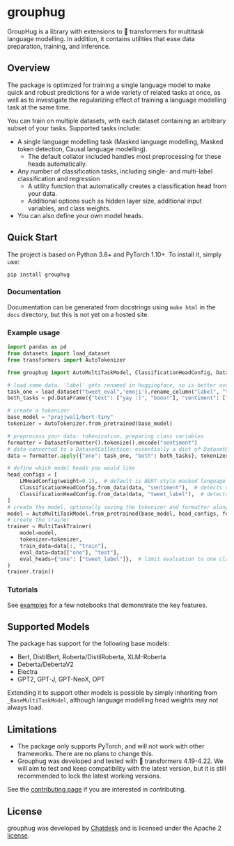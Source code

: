 
# grouphug

GroupHug is a library with extensions to 🤗 transformers for multitask language modelling.
In addition, it contains utilities that ease data preparation, training, and inference.

## Overview

The package is optimized for training a single language model to make quick and robust predictions for a wide variety of related tasks at once,
 as well as to investigate the regularizing effect of training a language modelling task at the same time.

You can train on multiple datasets, with each dataset containing an arbitrary subset of your tasks. Supported tasks include: 

* A single language modelling task (Masked language modelling, Masked token detection, Causal language modelling).
  * The default collator included handles most preprocessing for these heads automatically.
* Any number of classification tasks, including single- and multi-label classification and regression
  * A utility function that automatically creates a classification head from your data. 
  * Additional options such as hidden layer size, additional input variables, and class weights.
* You can also define your own model heads.

## Quick Start

The project is based on Python 3.8+ and PyTorch 1.10+. To install it, simply use:

`pip install grouphug`

### Documentation

Documentation can be generated from docstrings using `make html` in the `docs` directory, but this is not yet on a hosted site. 

### Example usage

```python
import pandas as pd
from datasets import load_dataset
from transformers import AutoTokenizer

from grouphug import AutoMultiTaskModel, ClassificationHeadConfig, DatasetFormatter, LMHeadConfig, MultiTaskTrainer

# load some data. 'label' gets renamed in huggingface, so is better avoided as a feature name.
task_one = load_dataset("tweet_eval",'emoji').rename_column("label", "tweet_label")
both_tasks = pd.DataFrame({"text": ["yay :)", "booo!"], "sentiment": ["pos", "neg"], "tweet_label": [0,14]})

# create a tokenizer
base_model = "prajjwal1/bert-tiny"
tokenizer = AutoTokenizer.from_pretrained(base_model)

# preprocess your data: tokenization, preparing class variables
formatter = DatasetFormatter().tokenize().encode("sentiment")
# data converted to a DatasetCollection: essentially a dict of DatasetDict
data = formatter.apply({"one": task_one, "both": both_tasks}, tokenizer=tokenizer, test_size=0.05)

# define which model heads you would like
head_configs = [
    LMHeadConfig(weight=0.1),  # default is BERT-style masked language modelling
    ClassificationHeadConfig.from_data(data, "sentiment"),  # detects dimensions and type
    ClassificationHeadConfig.from_data(data, "tweet_label"),  # detects dimensions and type
]
# create the model, optionally saving the tokenizer and formatter along with it
model = AutoMultiTaskModel.from_pretrained(base_model, head_configs, formatter=formatter, tokenizer=tokenizer)
# create the trainer
trainer = MultiTaskTrainer(
    model=model,
    tokenizer=tokenizer,
    train_data=data[:, "train"],
    eval_data=data[["one"], "test"],
    eval_heads={"one": ["tweet_label"]},  # limit evaluation to one classification task
)
trainer.train()
```

### Tutorials

See [examples](./examples) for a few notebooks that demonstrate the key features.

## Supported Models

The package has support for the following base models:

* Bert, DistilBert, Roberta/DistilRoberta, XLM-Roberta 
* Deberta/DebertaV2
* Electra
* GPT2, GPT-J, GPT-NeoX, OPT

Extending it to support other models is possible by simply inheriting from `_BaseMultiTaskModel`, although language modelling head weights may not always load. 

## Limitations

* The package only supports PyTorch, and will not work with other frameworks. There are no plans to change this.
* Grouphug was developed and tested with 🤗 transformers 4.19-4.22. We will aim to test and keep compatibility with the latest version, but it is still recommended to lock the latest working versions. 

See the [contributing page](CONTRIBUTING.md) if you are interested in contributing.

## License

grouphug was developed by [Chatdesk](http://www.chatdesk.com) and is licensed under the Apache 2 [license](LICENSE).






